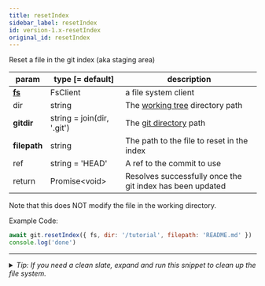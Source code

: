 ```yaml
---
title: resetIndex
sidebar_label: resetIndex
id: version-1.x-resetIndex
original_id: resetIndex
---
```


Reset a file in the git index (aka staging area)

| param          | type [= default]           | description                                               |
| -------------- | -------------------------- | --------------------------------------------------------- |
| [**fs**](./fs) | FsClient                   | a file system client                                      |
| dir            | string                     | The [working tree](dir-vs-gitdir.md) directory path       |
| **gitdir**     | string = join(dir, '.git') | The [git directory](dir-vs-gitdir.md) path                |
| **filepath**   | string                     | The path to the file to reset in the index                |
| ref            | string = 'HEAD'            | A ref to the commit to use                                |
| return         | Promise\<void\>            | Resolves successfully once the git index has been updated |

Note that this does NOT modify the file in the working directory.

Example Code:

```js live
await git.resetIndex({ fs, dir: '/tutorial', filepath: 'README.md' })
console.log('done')
```


---

<details>
<summary><i>Tip: If you need a clean slate, expand and run this snippet to clean up the file system.</i></summary>

```js live
window.fs = new LightningFS('fs', { wipe: true })
window.pfs = window.fs.promises
console.log('done')
```
</details>

<script>
(function rewriteEditLink() {
  const el = document.querySelector('a.edit-page-link.button');
  if (el) {
    el.href = 'https://github.com/isomorphic-git/isomorphic-git/edit/main/src/api/resetIndex.js';
  }
})();
</script>